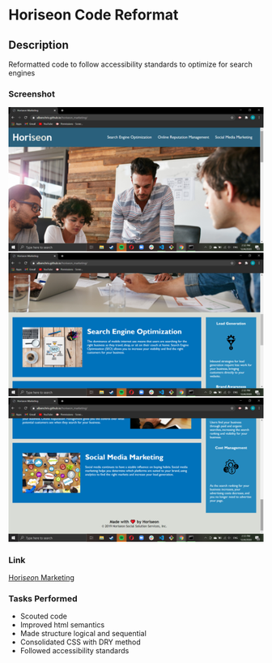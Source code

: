 # Horiseon Code Reformat

## Description     
Reformatted code to follow accessibility standards to optimize for search engines

### Screenshot

![Image of repository](./assets/images/Screenshot(1).png)
![Image of repository](./assets/images/Screenshot(2).png)
![Image of repository](./assets/images/Screenshot(3).png)

### Link    

[Hori*seo*n Marketing](https://albenchris.github.io/horiseon_marketing/)

### Tasks Performed

* Scouted code
* Improved html semantics
* Made structure logical and sequential
* Consolidated CSS with DRY method
* Followed accessibility standards